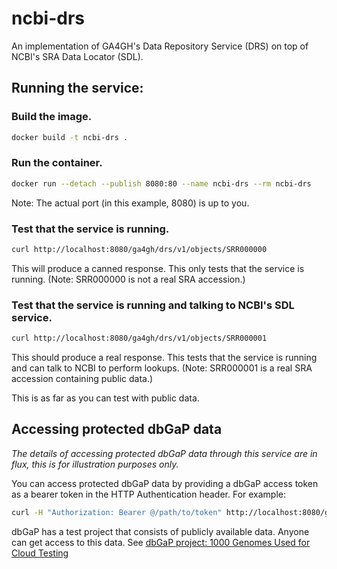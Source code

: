 # ncbi-drs

An implementation of GA4GH's Data Repository Service (DRS) on top of NCBI's SRA
Data Locator (SDL).

## Running the service:

### Build the image.
```sh
docker build -t ncbi-drs .
```

### Run the container.
```sh
docker run --detach --publish 8080:80 --name ncbi-drs --rm ncbi-drs
```
Note: The actual port (in this example, 8080) is up to you.

### Test that the service is running.
```sh
curl http://localhost:8080/ga4gh/drs/v1/objects/SRR000000
```
This will produce a canned response. This only tests that the service is
running. (Note: SRR000000 is not a real SRA accession.)

### Test that the service is running and talking to NCBI's SDL service.
```sh
curl http://localhost:8080/ga4gh/drs/v1/objects/SRR000001
```
This should produce a real response. This tests that the service is running and
can talk to NCBI to perform lookups. (Note: SRR000001 is a real SRA accession
containing public data.)

This is as far as you can test with public data.

## Accessing protected dbGaP data

*The details of accessing protected dbGaP data through this service are in flux, 
this is for illustration purposes only.*

You can access protected dbGaP data by providing a dbGaP access token as a 
bearer token in the HTTP Authentication header. For example:
```sh
curl -H "Authorization: Bearer @/path/to/token" http://localhost:8080/ga4gh/drs/v1/objects/SRR000001
```

dbGaP has a test project that consists of publicly available data. Anyone can 
get access to this data. See [dbGaP project: 1000 Genomes Used for Cloud Testing](https://trace.ncbi.nlm.nih.gov/Traces/study/?dbgap_project=0)
